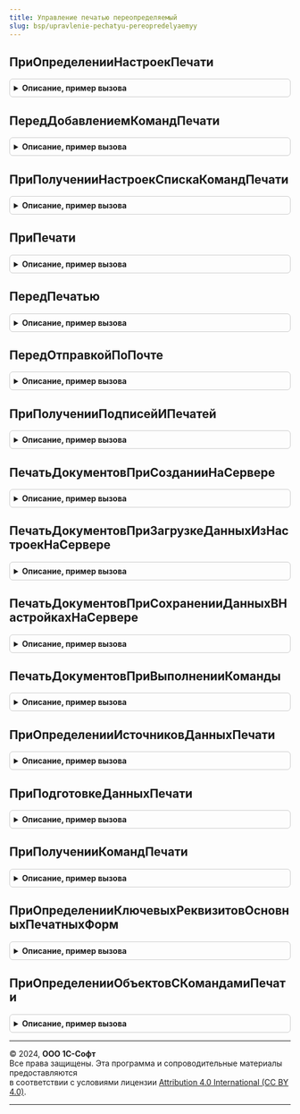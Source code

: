 ```yaml
---
title: Управление печатью переопределяемый
slug: bsp/upravlenie-pechatyu-pereopredelyaemyy
---
```



## ПриОпределенииНастроекПечати
<details style="margin: 1em 0; padding: 0.5em; border: 1px solid #ccc; border-radius: 6px;">

<summary style="font-weight: bold; cursor: pointer;">Описание, пример вызова</summary>

```bsl

// Переопределяет настройки подсистемы.
//
// Параметры:
//  Настройки - Структура:
//   * ИспользоватьПодписиИПечати - Булево - при установке значения Ложь отключается возможность установки подписей
//                                           и печатей в печатных формах.
//   * СкрыватьПодписиИПечатиДляРедактирования - Булево - удалять рисунки подписей и печатей табличных документов при
//                                           снятии флажка "Подписи и печати" в форме "Печать документов", для того,
//                                           чтобы они не мешали редактировать текст, находящийся под ними.
//   * ПроверкаПроведенияПередПечатью    - Булево - признак необходимости проверки проведенности
//                                        документов перед печатью, является значением по умолчанию для команды печати
//                                        см. УправлениеПечатью.СоздатьКоллекциюКомандПечати.
//                                        Для непроведенных документов команда печати не выполняется.
//                                        Если параметр не указан, то проверка проведенности не выполняется.
//   * ОбъектыПечати - Массив - менеджеры объектов с процедурой ПриОпределенииНастроекПечати.
//
Процедура ПриОпределенииНастроекПечати(Настройки) Экспорт
```

Пример вызова
```bsl
УправлениеПечатьюПереопределяемый.ПриОпределенииНастроекПечати(Настройки) 
```
</details>

## ПередДобавлениемКомандПечати
<details style="margin: 1em 0; padding: 0.5em; border: 1px solid #ccc; border-radius: 6px;">

<summary style="font-weight: bold; cursor: pointer;">Описание, пример вызова</summary>

```bsl

// Позволяет переопределить список команд печати в произвольной форме.
// Может использоваться для общих форм, у которых нет модуля менеджера для размещения в нем процедуры ДобавитьКомандыПечати,
// для случаев, когда штатных средств добавления команд в такие формы недостаточно.
// Например, если в общих формах нужны специфические команды печати.
// Вызывается из функции УправлениеПечатью.КомандыПечатиФормы.
//
// Параметры:
//  ИмяФормы             - Строка - полное имя формы, в которой добавляются команды печати;
//  КомандыПечати        - см. УправлениеПечатью.СоздатьКоллекциюКомандПечати
//  СтандартнаяОбработка - Булево - при установке значения Ложь не будет автоматически заполняться коллекция КомандыПечати.
//
// Пример:
//  Если ИмяФормы = "ОбщаяФорма.ЖурналДокументов" Тогда
//    Если Пользователи.РолиДоступны("ПечатьСчетаНаОплатуНаПринтер") Тогда
//      КомандаПечати = КомандыПечати.Добавить();
//      КомандаПечати.Идентификатор = "Счет";
//      КомандаПечати.Представление = НСтр("ru = 'Счет на оплату (на принтер)'");
//      КомандаПечати.Картинка = БиблиотекаКартинок.ПечатьСразу;
//      КомандаПечати.ПроверкаПроведенияПередПечатью = Истина;
//      КомандаПечати.СразуНаПринтер = Истина;
//    КонецЕсли;
//  КонецЕсли;
//
Процедура ПередДобавлениемКомандПечати(ИмяФормы, КомандыПечати, СтандартнаяОбработка) Экспорт
```

Пример вызова
```bsl
УправлениеПечатьюПереопределяемый.ПередДобавлениемКомандПечати(ИмяФормы, КомандыПечати, СтандартнаяОбработка) 
```
</details>

## ПриПолученииНастроекСпискаКомандПечати
<details style="margin: 1em 0; padding: 0.5em; border: 1px solid #ccc; border-radius: 6px;">

<summary style="font-weight: bold; cursor: pointer;">Описание, пример вызова</summary>

```bsl

// Позволяет задать дополнительные настройки команд печати в журналах документов.
//
// Параметры:
//  НастройкиСписка - Структура - модификаторы списка команд печати:
//   * МенеджерКомандПечати     - ОбщийМодуль - менеджер объекта, в котором формируется список команд печати;
//   * АвтоматическоеЗаполнение - Булево - заполнять команды печати из объектов, входящих в состав журнала.
//                                         Если установлено значение Ложь, то список команд печати журнала будет
//                                         заполнен вызовом метода ДобавитьКомандыПечати из модуля менеджера журнала.
//                                         Значение по умолчанию - Истина - метод ДобавитьКомандыПечати будет вызван из
//                                         модулей менеджеров документов, входящих в состав журнала.
//
// Пример:
//   Если НастройкиСписка.МенеджерКомандПечати = "ЖурналДокументов.СкладскиеДокументы" Тогда
//     НастройкиСписка.АвтоматическоеЗаполнение = Ложь;
//   КонецЕсли;
//
Процедура ПриПолученииНастроекСпискаКомандПечати(НастройкиСписка) Экспорт
```

Пример вызова
```bsl
УправлениеПечатьюПереопределяемый.ПриПолученииНастроекСпискаКомандПечати(НастройкиСписка) 
```
</details>

## ПриПечати
<details style="margin: 1em 0; padding: 0.5em; border: 1px solid #ccc; border-radius: 6px;">

<summary style="font-weight: bold; cursor: pointer;">Описание, пример вызова</summary>

```bsl

// Позволяет выполнить постобработку печатных форм при их формировании.
// Например, можно вставить в печатную форму дату формирования.
// Вызывается после завершения процедуры Печать менеджера печати объекта, имеет те же параметры.
// Не вызывается при вызове УправлениеПечатьюКлиент.ПечатьДокументов.
//
// Параметры:
//  МассивОбъектов - Массив из ЛюбаяСсылка - список объектов, для которых была выполняется команда печати;
//  ПараметрыПечати - Структура - произвольные параметры, переданные при вызове команды печати;
//  КоллекцияПечатныхФорм - ТаблицаЗначений - возвращаемый параметр, коллекция сформированных печатных форм:
//   * ИмяМакета - Строка - идентификатор печатной формы;
//   * СинонимМакета - Строка - название печатной формы;
//
//   * ТабличныйДокумент - ТабличныйДокумент - одна или несколько печатных форм, выведенных в один табличный документ
//                         Для разметки печатных форм внутри табличного документа после вывода каждой печатной формы
//                         необходимо вызывать процедуру УправлениеПечатью.ЗадатьОбластьПечатиДокумента;
//                         Параметр не используется, если вывод печатных форм выполняется в формате офисных документов
//                         (см. параметр "ОфисныеДокументы");
//
//   * ОфисныеДокументы - Соответствие из КлючИЗначение - коллекция печатных форм в формате офисных документов:
//                         ** Ключ - Строка - адрес во временном хранилище двоичных данных печатной формы;
//                         ** Значение - Строка - имя файла печатной формы.
//
//   * ИмяФайлаПечатнойФормы - Строка - имя файла печатной формы при сохранении в файл или отправке в качестве
//                                      почтового вложения. Не используется для печатных форм в формате офисных документов.
//                                      По умолчанию имя файла устанавливается в формате
//                                      "[НазваниеПечатнойФормы] № [Номер] от [Дата]" для документов,
//                                      "[НазваниеПечатнойФормы] - [ПредставлениеОбъекта] - [ТекущаяДата]" для объектов.
//                           - Соответствие из КлючИЗначение - имена файлов для каждого объекта:
//                              ** Ключ - ЛюбаяСсылка - ссылка на объект печати из коллекции МассивОбъектов;
//                              ** Значение - Строка - имя файла;
//
//   * Экземпляров - Число - количество копий, которое необходимо вывести на печать;
//   * ПолныйПутьКМакету - Строка - используется для быстрого перехода к редактированию макета печатной формы
//                                  в общей форме ПечатьДокументов;
//   * ДоступенВыводНаДругихЯзыках - Булево - необходимо установить значение Истина, если печатная форма адаптирована
//                                            для вывода на произвольном языке.
//
//  ОбъектыПечати - СписокЗначений - выходной параметр, соответствие между объектами и именами областей в табличных
//                                   документах, заполняется автоматически
//                                   при вызове УправлениеПечатью.ЗадатьОбластьПечатиДокумента:
//   * Значение - ЛюбаяСсылка - ссылка из коллекции МассивОбъектов,
//   * Представление - Строка - имя области с объектом в табличных документах;
//
//  ПараметрыВывода - Структура - настройки вывода печатных форм:
//   * ПараметрыОтправки - Структура - для автоматического заполнения полей в форме создания письма при отправке
//                                     сформированных печатных форм по почте:
//     ** Получатель - см. РаботаСПочтовымиСообщениямиКлиент.ПараметрыОтправкиПисьма.Получатель
//     ** Тема       - см. РаботаСПочтовымиСообщениямиКлиент.ПараметрыОтправкиПисьма.Тема
//     ** Текст      - см. РаботаСПочтовымиСообщениямиКлиент.ПараметрыОтправкиПисьма.Текст
//   * КодЯзыка - Строка - язык, на котором требуется сформировать печатную форму.
//                         Состоит из кода языка по ISO 639-1 и, опционально, кода страны по ISO 3166-1, разделенных
//                         символом подчеркивания. Примеры: "en", "en_US", "en_GB", "ru", "ru_RU".
//
//   * ЗаголовокФормы - Строка - переопределяет заголовок формы печати документов (ПечатьДокументов).
//
// Пример:
//
//  ПечатнаяФорма = УправлениеПечатью.СведенияОПечатнойФорме(КоллекцияПечатныхФорм, "<ИдентификаторПечатнойФормы>");
//  Если ПечатнаяФорма <> Неопределено Тогда
//    ТабличныйДокумент = Новый ТабличныйДокумент;
//    ТабличныйДокумент.КлючПараметровПечати = "<КлючСохраненияПараметровПечатнойФормы>";
//    Для Каждого Ссылка Из МассивОбъектов Цикл
//      Если ТабличныйДокумент.ВысотаТаблицы > 0 Тогда
//        ТабличныйДокумент.ВывестиГоризонтальныйРазделительСтраниц();
//      КонецЕсли;
//      НачалоОбласти = ТабличныйДокумент.ВысотаТаблицы + 1;
//      // ... код по формированию табличного документа ...
//      УправлениеПечатью.ЗадатьОбластьПечатиДокумента(ТабличныйДокумент, НачалоОбласти, ОбъектыПечати, Ссылка);
//    КонецЦикла;
//    ПечатнаяФорма.ТабличныйДокумент = ТабличныйДокумент;
//  КонецЕсли;
//
Процедура ПриПечати(МассивОбъектов, ПараметрыПечати, КоллекцияПечатныхФорм, ОбъектыПечати, ПараметрыВывода) Экспорт
```

Пример вызова
```bsl
УправлениеПечатьюПереопределяемый.ПриПечати(МассивОбъектов, ПараметрыПечати, КоллекцияПечатныхФорм, ОбъектыПечати, ПараметрыВывода) 
```
</details>

## ПередПечатью
<details style="margin: 1em 0; padding: 0.5em; border: 1px solid #ccc; border-radius: 6px;">

<summary style="font-weight: bold; cursor: pointer;">Описание, пример вызова</summary>

```bsl

// Позволяет выполнить переопределение данных печатной формы перед формированием.
//
// Параметры:
//  ИдентификаторПечатнойФормы - Строка - идентификатор печатной формы;
//  ОбъектыПечати      - Массив    - коллекция ссылок на объекты печати;
//  ПараметрыПечати - Структура - произвольные параметры, переданные при вызове команды печати;
//
Процедура ПередПечатью(Знач ИдентификаторПечатнойФормы, ОбъектыПечати, ПараметрыПечати) Экспорт
```

Пример вызова
```bsl
УправлениеПечатьюПереопределяемый.ПередПечатью(ИдентификаторПечатнойФормы, ОбъектыПечати, ПараметрыПечати) 
```
</details>

## ПередОтправкойПоПочте
<details style="margin: 1em 0; padding: 0.5em; border: 1px solid #ccc; border-radius: 6px;">

<summary style="font-weight: bold; cursor: pointer;">Описание, пример вызова</summary>

```bsl

// Переопределяет параметры отправки печатных форм при подготовке письма.
// Может использоваться, например, для подготовки текста письма.
//
// Параметры:
//  ПараметрыОтправки - Структура:
//   * Получатель - Массив - коллекция имен получателей;
//   * Тема - Строка - тема письма;
//   * Текст - Строка - текст письма;
//   * Вложения - Структура:
//    ** АдресВоВременномХранилище - Строка - адрес вложения во временном хранилище;
//    ** Представление - Строка - имя файла вложения.
//  ОбъектыПечати - Массив - коллекция объектов, по которым сформированы печатные формы.
//  ПараметрыВывода - Структура - параметр ПараметрыВывода в вызове процедуры Печать.
//  ПечатныеФормы - ТаблицаЗначений - коллекция табличных документов:
//   * Название - Строка - название печатной формы;
//   * ТабличныйДокумент - ТабличныйДокумент - печатная форма.
//
Процедура ПередОтправкойПоПочте(ПараметрыОтправки, ПараметрыВывода, ОбъектыПечати, ПечатныеФормы) Экспорт
```

Пример вызова
```bsl
УправлениеПечатьюПереопределяемый.ПередОтправкойПоПочте(ПараметрыОтправки, ПараметрыВывода, ОбъектыПечати, ПечатныеФормы) 
```
</details>

## ПриПолученииПодписейИПечатей
<details style="margin: 1em 0; padding: 0.5em; border: 1px solid #ccc; border-radius: 6px;">

<summary style="font-weight: bold; cursor: pointer;">Описание, пример вызова</summary>

```bsl

// Определяет набор подписей и печатей для документов.
//
// Параметры:
//  Документы      - Массив    - коллекция ссылок на объекты печати;
//  ПодписиИПечати - Соответствие из КлючИЗначение - коллекция объектов печати и комплектов подписей/печатей к ним:
//   * Ключ     - ЛюбаяСсылка - ссылка на объект печати;
//   * Значение - Структура   - комплект подписей и печатей:
//     ** Ключ     - Строка - идентификатор подписи или печати в макете печатной формы,
//                            должен начинаться с "Подпись...", "Печать..." или "Факсимиле...",
//                            например, "ПодписьРуководителя", "ПечатьОрганизации";
//     ** Значение - Картинка - изображение подписи или печати.
//
Процедура ПриПолученииПодписейИПечатей(Документы, ПодписиИПечати) Экспорт
```

Пример вызова
```bsl
УправлениеПечатьюПереопределяемый.ПриПолученииПодписейИПечатей(Документы, ПодписиИПечати) 
```
</details>

## ПечатьДокументовПриСозданииНаСервере
<details style="margin: 1em 0; padding: 0.5em; border: 1px solid #ccc; border-radius: 6px;">

<summary style="font-weight: bold; cursor: pointer;">Описание, пример вызова</summary>

```bsl

// Вызывается из обработчика ПриСозданииНаСервере формы печати документов (ОбщаяФорма.ПечатьДокументов).
// Позволяет изменить внешний вид и поведение формы, например, разместить на ней дополнительные элементы:
// информационные надписи, кнопки, гиперссылки, различные настройки и т.п.
//
// При добавлении команд (кнопок) в качестве обработчика следует указывать имя "Подключаемый_ВыполнитьКоманду",
// а его реализацию размещать в УправлениеПечатьюПереопределяемый.ПечатьДокументовПриВыполненииКоманды (серверная часть),
// либо в УправлениеПечатьюКлиентПереопределяемый.ПечатьДокументовВыполнитьКоманду (клиентская часть).
//
// Для того, чтобы добавить свою команду на форму, необходимо сделать следующее.
// 1. Создать команду и кнопку в УправлениеПечатьюПереопределяемый.ПечатьДокументовПриСозданииНаСервере.
// 2. Реализовать клиентский обработчик команды в УправлениеПечатьюКлиентПереопределяемый.ПечатьДокументовВыполнитьКоманду.
// 3. (Опционально) Реализовать серверный обработчик команды в УправлениеПечатьюПереопределяемый.ПечатьДокументовПриВыполненииКоманды.
//
// При добавлении гиперссылок в качестве обработчика нажатия следует указывать имя "Подключаемый_ОбработкаНавигационнойСсылки",
// а его реализацию размещать в УправлениеПечатьюКлиентПереопределяемый.ПечатьДокументовОбработкаНавигационнойСсылки.
//
// При размещении элементов, значение которых должны запоминаться между открытиями формы печати,
// следует воспользоваться процедурами ПечатьДокументовПриЗагрузкеДанныхИзНастроекНаСервере и
// ПечатьДокументовПриСохраненииДанныхВНастройкахНаСервере.
//
// Параметры:
//  Форма                - ФормаКлиентскогоПриложения - форма ОбщаяФорма.ПечатьДокументов.
//  Отказ                - Булево - признак отказа от создания формы. Если установить
//                                  данному параметру значение Истина, то форма создана не будет.
//  СтандартнаяОбработка - Булево - в данный параметр передается признак выполнения стандартной (системной) обработки
//                                  события. Если установить данному параметру значение Ложь,
//                                  стандартная обработка события производиться не будет.
//
// Пример:
//  КомандаФормы = Форма.Команды.Добавить("МояКоманда");
//  КомандаФормы.Действие = "Подключаемый_ВыполнитьКоманду";
//  КомандаФормы.Заголовок = НСтр("ru = 'Моя команда'");
//
//  КнопкаФормы = Форма.Элементы.Добавить(КомандаФормы.Имя, Тип("КнопкаФормы"), Форма.Элементы.КоманднаяПанельПраваяЧасть);
//  КнопкаФормы.Вид = ВидКнопкиФормы.КнопкаКоманднойПанели;
//  КнопкаФормы.ИмяКоманды = КомандаФормы.Имя;
//
Процедура ПечатьДокументовПриСозданииНаСервере(Форма, Отказ, СтандартнаяОбработка) Экспорт
```

Пример вызова
```bsl
УправлениеПечатьюПереопределяемый.ПечатьДокументовПриСозданииНаСервере(Форма, Отказ, СтандартнаяОбработка) 
```
</details>

## ПечатьДокументовПриЗагрузкеДанныхИзНастроекНаСервере
<details style="margin: 1em 0; padding: 0.5em; border: 1px solid #ccc; border-radius: 6px;">

<summary style="font-weight: bold; cursor: pointer;">Описание, пример вызова</summary>

```bsl

// Вызывается из обработчика ПриЗагрузкеДанныхИзНастроекНаСервере формы печати документов (ОбщаяФорма.ПечатьДокументов).
// Совместно с ПечатьДокументовПриСохраненииДанныхВНастройкахНаСервере позволяет реализовать загрузку и сохранение
// настроек элементов управления, размещенных с помощью ПечатьДокументовПриСозданииНаСервере.
//
// Параметры:
//  Форма     - ФормаКлиентскогоПриложения - форма ОбщаяФорма.ПечатьДокументов.
//  Настройки - Соответствие     - значения реквизитов формы.
//
Процедура ПечатьДокументовПриЗагрузкеДанныхИзНастроекНаСервере(Форма, Настройки) Экспорт
```

Пример вызова
```bsl
УправлениеПечатьюПереопределяемый.ПечатьДокументовПриЗагрузкеДанныхИзНастроекНаСервере(Форма, Настройки) 
```
</details>

## ПечатьДокументовПриСохраненииДанныхВНастройкахНаСервере
<details style="margin: 1em 0; padding: 0.5em; border: 1px solid #ccc; border-radius: 6px;">

<summary style="font-weight: bold; cursor: pointer;">Описание, пример вызова</summary>

```bsl

// Вызывается из обработчика ПриСохраненииДанныхВНастройкахНаСервере формы печати документов (ОбщаяФорма.ПечатьДокументов).
// Совместно с ПечатьДокументовПриЗагрузкеДанныхИзНастроекНаСервере позволяет реализовать загрузку и сохранение
// настроек элементов управления, размещенных с помощью ПечатьДокументовПриСозданииНаСервере.
//
// Параметры:
//  Форма     - ФормаКлиентскогоПриложения - форма ОбщаяФорма.ПечатьДокументов.
//  Настройки - Соответствие     - значения реквизитов формы.
//
Процедура ПечатьДокументовПриСохраненииДанныхВНастройкахНаСервере(Форма, Настройки) Экспорт
```

Пример вызова
```bsl
УправлениеПечатьюПереопределяемый.ПечатьДокументовПриСохраненииДанныхВНастройкахНаСервере(Форма, Настройки) 
```
</details>

## ПечатьДокументовПриВыполненииКоманды
<details style="margin: 1em 0; padding: 0.5em; border: 1px solid #ccc; border-radius: 6px;">

<summary style="font-weight: bold; cursor: pointer;">Описание, пример вызова</summary>

```bsl

// Вызывается из обработчика Подключаемый_ВыполнитьКоманду формы печати документов (ОбщаяФорма.ПечатьДокументов).
// Позволяет реализовать серверную часть обработчика команды, которая добавлена в форму
// с помощью ПечатьДокументовПриСозданииНаСервере.
//
// Параметры:
//  Форма                   - ФормаКлиентскогоПриложения - форма ОбщаяФорма.ПечатьДокументов.
//  ДополнительныеПараметры - Произвольный     - параметры, переданные из УправлениеПечатьюКлиентПереопределяемый.ПечатьДокументовВыполнитьКоманду.
//
// Пример:
//  Если ТипЗнч(ДополнительныеПараметры) = Тип("Структура") И ДополнительныеПараметры.ИмяКоманды = "МояКоманда" Тогда
//   ТабличныйДокумент = Новый ТабличныйДокумент;
//   ТабличныйДокумент.Область("R1C1").Текст = НСтр("ru = 'Пример использования серверного обработчика подключенной команды.'");
//
//   ПечатнаяФорма = Форма[ДополнительныеПараметры.ИмяРеквизитаТабличногоДокумента];
//   ПечатнаяФорма.ВставитьОбласть(ТабличныйДокумент.Область("R1"), ПечатнаяФорма.Область("R1"),
//    ТипСмещенияТабличногоДокумента.ПоГоризонтали)
//  КонецЕсли;
//
Процедура ПечатьДокументовПриВыполненииКоманды(Форма, ДополнительныеПараметры) Экспорт
```

Пример вызова
```bsl
УправлениеПечатьюПереопределяемый.ПечатьДокументовПриВыполненииКоманды(Форма, ДополнительныеПараметры) 
```
</details>

## ПриОпределенииИсточниковДанныхПечати
<details style="margin: 1em 0; padding: 0.5em; border: 1px solid #ccc; border-radius: 6px;">

<summary style="font-weight: bold; cursor: pointer;">Описание, пример вызова</summary>

```bsl

// Определяет используемый макет данных печати для объектов метаданных и отдельных полей.
// По умолчанию используется макет ДанныеПечати у ссылочных объектов. Если макет отсутствует в метаданных, он будет
// сгенерирован автоматически на основе выборки всех реквизитов объекта. В данной процедуре можно переопределить
// состав полей, доступных для печати как для всего объекта, так и для отдельного поля объекта.
//
// Параметры:
//  Объект - Строка - полное имя объекта метаданных либо имя поля из макета "ДанныеПечати" объекта метаданных
//                      в формате "ПолноеИмяОбъектаМетаданных.ИмяПоля".
//  ИсточникиДанныхПечати - СписокЗначений:
//    * Значение - СхемаКомпоновкиДанных - схема данных печати. Определяет состав подчиненных полей объекта или поля,
//                                         используется при получении данных печати.
//                                         При получении данных печати отбор значений производится по полю Ссылка.
//                                         Поэтому в составе полей схемы компоновки данных обязательно должно
//                                         присутствовать поле Ссылка, даже если оно фактически не ссылочного типа,
//                                         а, например, Строка.
//
//    * Представление - Строка - идентификатор схемы, используется в процедуре ПриПодготовкеДанныхПечати.
//                               Если в качестве идентификатора схемы используется полное имя объекта метаданных, то
//                               при подготовке данных печати будет вызываться процедура ПриПодготовкеДанныхПечати
//                               модуля менеджера объекта. Иначе будет вызвана аналогичная процедура этого модуля.
//
//    * Пометка -Булево - Истина, если в качестве дополнительного ключевого поля выступает владелец источника данных.
//
Процедура ПриОпределенииИсточниковДанныхПечати(Объект, ИсточникиДанныхПечати) Экспорт
```

Пример вызова
```bsl
УправлениеПечатьюПереопределяемый.ПриОпределенииИсточниковДанныхПечати(Объект, ИсточникиДанныхПечати) 
```
</details>

## ПриПодготовкеДанныхПечати
<details style="margin: 1em 0; padding: 0.5em; border: 1px solid #ccc; border-radius: 6px;">

<summary style="font-weight: bold; cursor: pointer;">Описание, пример вызова</summary>

```bsl

// Подготавливает данные печати. Вызывается в случае, если используемая схема компоновки данных содержит набор
// данных Объект.
// В случае, если в качестве идентификатора схемы используется имя объекта метаданных, то вместо этой процедуры
// вызывается аналогичная процедура модуля менеджера объекта.
//
// Параметры:
//  ИсточникиДанных - Массив - объекты, для которых формируются данные печати.
//  ВнешниеНаборыДанных - Структура - коллекция наборов данных для передачи в процессор компоновки данных.
//  ИдентификаторСхемыКомпоновкиДанных - Строка - идентификатор СКД, указанный в ПриОпределенииИсточниковДанныхПечати.
//  КодЯзыка - Строка - язык, на котором требуется подготовить данные печати.
//  ДополнительныеПараметры - Структура:
//   * ОписанияИсточниковДанных - ТаблицаЗначений - дополнительные сведения об объектах, для которых формируются данные печати.
//   * ДанныеИсточниковСгруппированыПоВладельцуИсточникаДанных - Булево - указывает на то, что в результате компоновки
//                           данные печати сгруппированы не по объектам печати, а по их владельцам в схеме данных печати.
//
Процедура ПриПодготовкеДанныхПечати(ИсточникиДанных, ВнешниеНаборыДанных, ИдентификаторСхемыКомпоновкиДанных, КодЯзыка, Экспорт
```

Пример вызова
```bsl
УправлениеПечатьюПереопределяемый.ПриПодготовкеДанныхПечати(ИсточникиДанных, ВнешниеНаборыДанных, ИдентификаторСхемыКомпоновкиДанных, КодЯзыка, );
```
</details>

## ПриПолученииКомандПечати
<details style="margin: 1em 0; padding: 0.5em; border: 1px solid #ccc; border-radius: 6px;">

<summary style="font-weight: bold; cursor: pointer;">Описание, пример вызова</summary>

```bsl

// Позволяет задать дополнительные настройки команд печати.
//
// Параметры:
//   ПолноеИмяОбъектаМетаданных   - ОбъектМетаданных - к которому подключены источники команд
//   КомандыПечати 		- см. УправлениеПечатью.СоздатьКоллекциюКомандПечати
//
Процедура ПриПолученииКомандПечати(Знач ПолноеИмяОбъектаМетаданных, КомандыПечати) Экспорт
```

Пример вызова
```bsl
УправлениеПечатьюПереопределяемый.ПриПолученииКомандПечати(ПолноеИмяОбъектаМетаданных, КомандыПечати) 
```
</details>

## ПриОпределенииКлючевыхРеквизитовОсновныхПечатныхФорм
<details style="margin: 1em 0; padding: 0.5em; border: 1px solid #ccc; border-radius: 6px;">

<summary style="font-weight: bold; cursor: pointer;">Описание, пример вызова</summary>

```bsl


// Позволяет переопределить значения реквизитов для обращения к регистру сведений ОсновныеПечатныеФормыКонтрагентов.
//
// Параметры:
//  Ссылка - ЛюбаяСсылка - объект, для которого необходимо переопределить значения реквизитов.
//  КлючевыеРеквизиты  - Структура:
//                       * Организация - ЛюбаяСсылка - значение реквизита Организация переданной ссылки.
//                       * Получатель - ЛюбаяСсылка - значение реквизита Контрагент переданной ссылки.
//
Процедура ПриОпределенииКлючевыхРеквизитовОсновныхПечатныхФорм(Ссылка, КлючевыеРеквизиты) Экспорт
```

Пример вызова
```bsl
УправлениеПечатьюПереопределяемый.ПриОпределенииКлючевыхРеквизитовОсновныхПечатныхФорм(Ссылка, КлючевыеРеквизиты) 
```
</details>

## ПриОпределенииОбъектовСКомандамиПечати
<details style="margin: 1em 0; padding: 0.5em; border: 1px solid #ccc; border-radius: 6px;">

<summary style="font-weight: bold; cursor: pointer;">Описание, пример вызова</summary>

```bsl

// Устарела. Следует использовать УправлениеПечатьюПереопределяемый.ПриОпределенииНастроекПечати().
// Определяет объекты конфигурации, в модулях менеджеров которых размещена процедура ДобавитьКомандыПечати,
// формирующая список команд печати, предоставляемых этим объектом.
// Синтаксис процедуры ДобавитьКомандыПечати см. в документации к подсистеме.
//
// Параметры:
//  СписокОбъектов - Массив - менеджеры объектов с процедурой ДобавитьКомандыПечати.
//
Процедура ПриОпределенииОбъектовСКомандамиПечати(СписокОбъектов) Экспорт
```

Пример вызова
```bsl
УправлениеПечатьюПереопределяемый.ПриОпределенииОбъектовСКомандамиПечати(СписокОбъектов) 
```
</details>

---

© 2024, **ООО 1С-Софт**  
Все права защищены. Эта программа и сопроводительные материалы предоставляются  
в соответствии с условиями лицензии [Attribution 4.0 International (CC BY 4.0)](https://creativecommons.org/licenses/by/4.0/legalcode).

---

